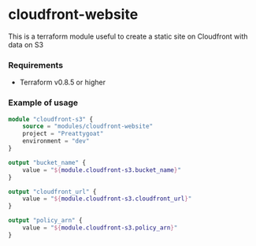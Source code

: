 # cloudfront-website
This is a terraform module useful to create a static site on Cloudfront with data on S3

### Requirements
* Terraform v0.8.5 or higher

### Example of usage
```terraform
module "cloudfront-s3" {
    source = "modules/cloudfront-website"
    project = "Preattygoat"
    environment = "dev"
}

output "bucket_name" {
    value = "${module.cloudfront-s3.bucket_name}"
}

output "cloudfront_url" {
    value = "${module.cloudfront-s3.cloudfront_url}"
}

output "policy_arn" {
    value = "${module.cloudfront-s3.policy_arn}"
}
```
